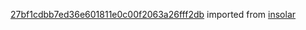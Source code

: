 [27bf1cdbb7ed36e601811e0c00f2063a26fff2db](https://github.com/insolar/insolar/commit/27bf1cdbb7ed36e601811e0c00f2063a26fff2db) imported from [insolar](https://github.com/insolar/insolar)
